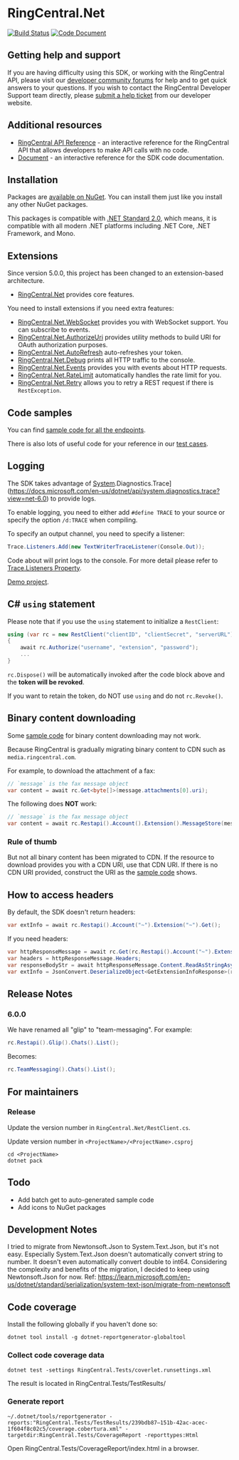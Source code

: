 # RingCentral.Net

[![Build Status](https://github.com/ringcentral/RingCentral.Net/workflows/.NET/badge.svg?branch=master)](https://github.com/ringcentral/RingCentral.Net/actions)
[![Code Document](https://img.shields.io/badge/csharpdoc-reference-blue?branch=master&service=github)](https://ringcentral.github.io/RingCentral.Net/html/annotated.html)

## Getting help and support

If you are having difficulty using this SDK, or working with the RingCentral API, please visit our [developer community forums](https://community.ringcentral.com/spaces/144/) for help and to get quick answers to your questions. If you wish to contact the RingCentral Developer Support team directly, please [submit a help ticket](https://developers.ringcentral.com/support/create-case) from our developer website.

## Additional resources

* [RingCentral API Reference](https://developer.ringcentral.com/api-docs/latest/index.html) - an interactive reference for the RingCentral API that allows developers to make API calls with no code.
* [Document](https://ringcentral.github.io/RingCentral.Net/html/annotated.html) - an interactive reference for the SDK code documentation.

## Installation

Packages are [available on NuGet](https://www.nuget.org/packages?q=ringcentral.net).
You can install them just like you install any other NuGet packages.

This packages is compatible with [.NET Standard 2.0](https://learn.microsoft.com/en-us/dotnet/standard/net-standard?tabs=net-standard-2-0), which means, it is compatible with all modern .NET platforms including .NET Core, .NET Framework, and Mono.


## Extensions

Since version 5.0.0, this project has been changed to an extension-based architecture. 

- [RingCentral.Net](./RingCentral.Net) provides core features. 

You need to install extensions if you need extra features:

- [RingCentral.Net.WebSocket](./RingCentral.Net.WebSocket) provides you with WebSocket support. You can subscribe to events.
- [RingCentral.Net.AuthorizeUri](./RingCentral.Net.AuthorizeUri) provides utility methods to build URI for OAuth authorization purposes. 
- [RingCentral.Net.AutoRefresh](./RingCentral.Net.AutoRefresh) auto-refreshes your token.
- [RingCentral.Net.Debug](./RingCentral.Net.Debug) prints all HTTP traffic to the console.
- [RingCentral.Net.Events](./RingCentral.Net.Events) provides you with events about HTTP requests.
- [RingCentral.Net.RateLimit](./RingCentral.Net.RateLimit) automatically handles the rate limit for you.
- [RingCentral.Net.Retry](./RingCentral.Net.Retry) allows you to retry a REST request if there is `RestException`.


## Code samples

You can find [sample code for all the endpoints](./RingCentral.Net/samples.md).

There is also lots of useful code for your reference in our [test cases](./RingCentral.Tests).


## Logging

The SDK takes advantage of [System](https://docs.microsoft.com/en-us/dotnet/api/system.diagnostics.trace?view=net-6.0).Diagnostics.Trace](https://docs.microsoft.com/en-us/dotnet/api/system.diagnostics.trace?view=net-6.0) to provide logs.

To enable logging, you need to either add `#define TRACE` to your source or specify the option `/d:TRACE` when compiling.

To specify an output channel, you need to specify a listener: 

```cs
Trace.Listeners.Add(new TextWriterTraceListener(Console.Out));
```

Code about will print logs to the console. For more detail please refer to [Trace.Listeners Property](https://docs.microsoft.com/en-us/dotnet/api/system.diagnostics.trace.listeners?view=net-6.0).

[Demo project](https://github.com/tylerlong/rc-logging-demo-csharp).


## C# `using` statement

Please note that if you use the `using` statement to initialize a `RestClient`:

```cs
using (var rc = new RestClient("clientID", "clientSecret", "serverURL"))
{
    await rc.Authorize("username", "extension", "password");
    ...
}
````

`rc.Dispose()` will be automatically invoked after the code block above and the **token will be revoked**.

If you want to retain the token, do NOT use `using` and do not `rc.Revoke()`. 


## Binary content downloading

Some [sample code](./RingCentral.Net/samples.md) for binary content downloading may not work.

Because RingCentral is gradually migrating binary content to CDN such as `media.ringcentral.com`.

For example, to download the attachment of a fax:

```cs
// `message` is the fax message object
var content = await rc.Get<byte[]>(message.attachments[0].uri);
```

The following does **NOT** work:

```cs
// `message` is the fax message object
var content = await rc.Restapi().Account().Extension().MessageStore(message.id).Content(message.attachments[0].id).Get();
```

### Rule of thumb

But not all binary content has been migrated to CDN.
If the resource to download provides you with a CDN URI, use that CDN URI.
If there is no CDN URI provided, construct the URI as the [sample code](./samples.md) shows.


## How to access headers

By default, the SDK doesn't return headers:

```cs
var extInfo = await rc.Restapi().Account("~").Extension("~").Get();
```

If you need headers:

```cs
var httpResponseMessage = await rc.Get(rc.Restapi().Account("~").Extension("~").Path(true));
var headers = httpResponseMessage.Headers;
var responseBodyStr = await httpResponseMessage.Content.ReadAsStringAsync();
var extInfo = JsonConvert.DeserializeObject<GetExtensionInfoResponse>(responseBodyStr);
```

## Release Notes

### 6.0.0

We have renamed all "glip" to "team-messaging". For example:

```cs
rc.Restapi().Glip().Chats().List();
```

Becomes:

```cs
rc.TeamMessaging().Chats().List();
```


## For maintainers

### Release
Update the version number in `RingCentral.Net/RestClient.cs`.

Update version number in `<ProjectName>/<ProjectName>.csproj`

```
cd <ProjectName>
dotnet pack
```

## Todo

- Add batch get to auto-generated sample code
- Add icons to NuGet packages


## Development Notes

I tried to migrate from Newtonsoft.Json to System.Text.Json, but it's not easy.
Especially System.Text.Json doesn't automatically convert string to number. It doesn't even automatically convert double to int64.
Considering the complexity and benefits of the migration, I decided to keep using Newtonsoft.Json for now.
Ref: https://learn.microsoft.com/en-us/dotnet/standard/serialization/system-text-json/migrate-from-newtonsoft


## Code coverage

Install the following globally if you haven't done so:
```
dotnet tool install -g dotnet-reportgenerator-globaltool
```

### Collect code coverage data

```
dotnet test -settings RingCentral.Tests/coverlet.runsettings.xml
```
The result is located in RingCentral.Tests/TestResults/


### Generate report

```
~/.dotnet/tools/reportgenerator -reports:"RingCentral.Tests/TestResults/239bdb87–151b-42ac-acec-1f604f8c02c5/coverage.cobertura.xml" -targetdir:RingCentral.Tests/CoverageReport -reporttypes:Html
```
Open RingCentral.Tests/CoverageReport/index.html in a browser.
